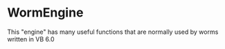 # WormEngine
This "engine" has many useful functions that are normally used by worms written in VB 6.0
